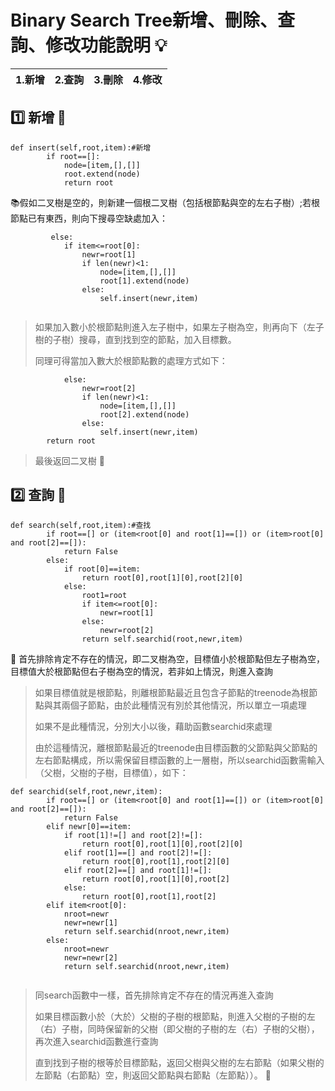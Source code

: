 # Binary Search Tree新增、刪除、查詢、修改功能說明 :bulb: 


| 1.新增 | 2.查詢 | 3.刪除  | 4.修改 |
| ------ | ------ | --- | --- |


## :one: 新增 :cake: 
```python=
def insert(self,root,item):#新增
        if root==[]:
            node=[item,[],[]]
            root.extend(node)
            return root
```
:books:假如二叉樹是空的，則新建一個根二叉樹（包括根節點與空的左右子樹）;若根節點已有東西，則向下搜尋空缺處加入：
```python=
         else:     
            if item<=root[0]:
                newr=root[1]
                if len(newr)<1:
                    node=[item,[],[]]
                    root[1].extend(node)
                else:
                    self.insert(newr,item)
            
```
> 如果加入數小於根節點則進入左子樹中，如果左子樹為空，則再向下（左子樹的子樹）搜尋，直到找到空的節點，加入目標數。
>
>  同理可得當加入數大於根節點數的處理方式如下：
```python=
            else:
                newr=root[2]
                if len(newr)<1:
                    node=[item,[],[]]
                    root[2].extend(node)
                else:
                    self.insert(newr,item)
        return root
```
> 最後返回二叉樹 :tada: 

## :two: 查詢 :calling: 
```python=
def search(self,root,item):#查找
        if root==[] or (item<root[0] and root[1]==[]) or (item>root[0] and root[2]==[]):
            return False
        else:
            if root[0]==item:
                return root[0],root[1][0],root[2][0]
            else:
                root1=root
                if item<=root[0]:
                    newr=root[1]
                else:
                    newr=root[2]
                return self.searchid(root,newr,item)
```
:book: 首先排除肯定不存在的情況，即二叉樹為空，目標值小於根節點但左子樹為空，目標值大於根節點但右子樹為空的情況，若非如上情況，則進入查詢
>如果目標值就是根節點，則離根節點最近且包含子節點的treenode為根節點與其兩個子節點，由於此種情況有別於其他情況，所以單立一項處理
>
>如果不是此種情況，分別大小以後，藉助函數searchid來處理
>
>  由於這種情況，離根節點最近的treenode由目標函數的父節點與父節點的左右節點構成，所以需保留目標函數的上一層樹，所以searchid函數需輸入（父樹，父樹的子樹，目標值），如下：

```python=
def searchid(self,root,newr,item):
        if root==[] or (item<root[0] and root[1]==[]) or (item>root[0] and root[2]==[]):
            return False
        elif newr[0]==item:
            if root[1]!=[] and root[2]!=[]: 
                return root[0],root[1][0],root[2][0]
            elif root[1]==[] and root[2]!=[]:
                return root[0],root[1],root[2][0]
            elif root[2]==[] and root[1]!=[]:
                return root[0],root[1][0],root[2]
            else:
                return root[0],root[1],root[2]
        elif item<root[0]:
            nroot=newr
            newr=newr[1]
            return self.searchid(nroot,newr,item)
        else:
            nroot=newr
            newr=newr[2]
            return self.searchid(nroot,newr,item)
        
```
> 同search函數中一樣，首先排除肯定不存在的情況再進入查詢
> 
> 如果目標函數小於（大於）父樹的子樹的根節點，則進入父樹的子樹的左（右）子樹，同時保留新的父樹（即父樹的子樹的左（右）子樹的父樹），再次進入searchid函數進行查詢
> 
> 直到找到子樹的根等於目標節點，返回父樹與父樹的左右節點（如果父樹的左節點（右節點）空，則返回父節點與右節點（左節點））。 :paperclip: 
